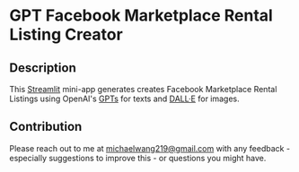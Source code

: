 # GPT Facebook Marketplace Rental Listing Creator


## Description

This [Streamlit](https://streamlit.io) mini-app generates creates Facebook Marketplace Rental Listings using OpenAI's [GPTs](https://beta.openai.com/docs/models/overview) for texts and [DALL·E](https://beta.openai.com/docs/guides/images) for images.


## Contribution

Please reach out to me at michaelwang219@gmail.com with any feedback - especially suggestions to improve this - or questions you might have.
